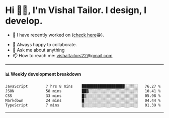 # Hi 👋🏻, I'm Vishal Tailor. I design, I develop.

- 🔭 I have recently worked on ([check here](https://vishaltailor.com)😁).
<!-- - 🎦 Currently watching: JavaScript: The Hard Parts By Will Sentance. -->
- 👯 Always happy to collaborate.
- 💬 Ask me about anything
- 📫 How to reach me: <a href="mailto:vishaltailors22@gmail.com">vishaltailors22@gmail.com</a>

<hr /> 
<h4>📊 Weekly development breakdown</h4>
<!--START_SECTION:waka-->

```txt
JavaScript        7 hrs 8 mins    ███████████████████░░░░░░   76.27 %
JSON              58 mins         ██▓░░░░░░░░░░░░░░░░░░░░░░   10.41 %
CSS               33 mins         █▒░░░░░░░░░░░░░░░░░░░░░░░   05.98 %
Markdown          24 mins         █░░░░░░░░░░░░░░░░░░░░░░░░   04.44 %
TypeScript        7 mins          ▒░░░░░░░░░░░░░░░░░░░░░░░░   01.39 %
```

<!--END_SECTION:waka-->
<hr /> 

<!-- ![](./profile-3d-contrib/profile-green-animate.svg) -->
